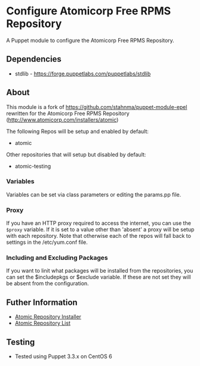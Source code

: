 # Configure Atomicorp Free RPMS Repository
A Puppet module to configure the Atomicorp Free RPMS Repository.

## Dependencies

* stdlib - https://forge.puppetlabs.com/puppetlabs/stdlib

## About
This module is a fork of https://github.com/stahnma/puppet-module-epel rewritten for the Atomicorp Free RPMS Repository (http://www.atomicorp.com/installers/atomic)

The following Repos will be setup and enabled by default:

  * atomic

Other repositories that will setup but disabled by default:

  * atomic-testing

### Variables

Variables can be set via class parameters or editing the params.pp file.

### Proxy
If you have an HTTP proxy required to access the internet, you can use the
`$proxy` variable. If it is set to a value other than
'absent' a proxy will be setup with each repository.  Note that otherwise each
of the repos will fall back to settings in the /etc/yum.conf file.

### Including and Excluding Packages
If you want to linit what packages will be installed from the repositories, 
you can set the $includepkgs or $exclude variable. If these are not set they
will be absent from the configuration.

## Futher Information

* [Atomic Repository Installer](http://www.atomicorp.com/installers/atomic)
* [Atomic Repository List](https://www2.atomicorp.com/channels/atomic/centos/6/x86_64/)

## Testing

* Tested using Puppet 3.3.x on CentOS 6
